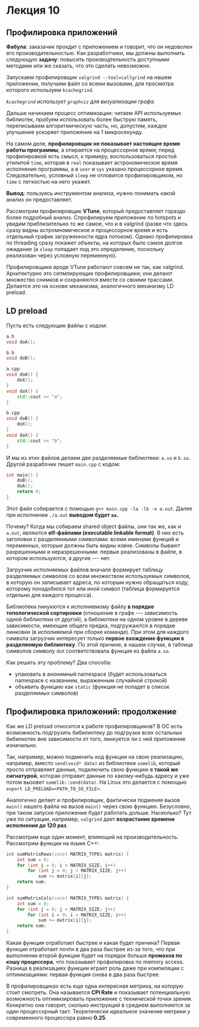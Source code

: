 # Лекция 10

## Профилировка приложений

**Фабула**: заказачик прохдит с приложением и говорит, что он недоволен его производительностью. Как разработчики, мы должны выполнить следующую **задачу**: повысить производтельность доступными методами или же сказать, что это сделать невозможно.

Запускаем профилировщик `valgrind --tool=callgrind` на нашем приложении, получаем файл со всеми вызовами, для просмотра которого используем `kcachegrind`.

*`kcachegrind` использует `graphviz` для визуализации графа.*

Дальше начинаем процесс оптимизации: читаем API используемых библиотек, пробуем использовать более быструю память, переписываем алгоритмическую часть, но, допустим, каждое улучшение ускоряет приложение на 1 микросекунду.

На самом деле, **профилировщик не показывает настоящее время работы программы**, а опирается на процессорное время; перед профилировкой есть смысл, к примеру, воспользоваться простой утилитой `time`, которая в `real` показывает астрономическое время исполнения программы, а в `user` и `sys` указано процессорное время. Следовательно, условный `sleep` не отловится профилировщиком, но `time` с легкостью на него укажет.

**Вывод**: пользуясь инструментом анализа, нужно понимать какой анализ он предоставляет.

Рассмотрим профилировщик **VTune**, который предоставляет гораздо более подробный анализ. Спрофилируем приложение по hotspots и увидим приблизительно то же самое, что и в valgrind (разве что здесь сразу видны астромномическое и процессорное время и есть отдельный график загруженности ядра потоком). Однако профилировка по threading сразу покажет объекты, на которых было самое долгое ожидание (а `sleep` попадает под это определение, поскольку реализован через условную переменную).

Профилировщики вроде VTune работают совсем не так, как valgrind. Архитектурно это сепмлирующие профилировщики; они делают множество снимков и сохраняются вместе со своими трассами. Делается это на основе механизма, аналогичного механизму LD preload.

## LD preload

Пусть есть следующие файлы с кодом:

```c++
a.h
void doA();

b.h
void doB();

a.cpp
void doA() {
	doX();
}
void doX() {
	std::cout << "a";
}

b.cpp
void doB() {
	doX();
}
void doX() {
	std::cout << "b";
}
```

И мы из этих файлов делаем две разделяемые библиотеки: `a.so` и `b.so`. Другой разрабочик пишет `main.cpp` с кодом:

```c++
int main() {
	doB();
	doA();
	return 0;
}
```

Этот файл собирается с помощью `g++ main.cpp -la -lb -o a.out`. Далее при исполнении `./a.out` **выводом будет `aa`.**

Почему? Когда мы собираем shared object файлы, они так же, как и `a.out`, являются **elf-файлами (executable linkable format)**. В них есть заголовки с разделяемыми символами: всеми именами функций и переменных, которые должны быть видны извне. Символы бывают разрешенными и неразрешенными: первые реализованы в файле, в котором используются, а другие --- нет.

Загрузчик исполняемых файлов вначале формирует таблицу разделяемых символов со всем множеством используемых символов, в которую он записывает адреса, по которым нужно обращаться коду, которому понадобился тот или иной символ (таблица формируется отдельно для каждого процесса).

Библиотеки линукются к исполняемому файлу **в порядке топологической сортировки** (отношение в графе --- зависимость одной библиотеки от другой), а библиотеки на одном уровне в дереве зависимости, имеющие общего предка, подгружаются в порядке линковки (в исполняемой при сборке команде). При этом для каждого символа загрузчик интересует только **первое вхождение функции в разделяемую библиотеку**. По этой причине, в нашем случае, в таблице символов символу `doX`  соответствовала функция из файла `a.so`.

Как решить эту проблему? Два способа:
- упаковать в анонимный namespace (будет использоваться namespace с названием, выраженным случайной строкой)
- объявить функцию как `static` (функция не попадет в список разделяемых символов)

## Профилировка приложений: продолжение

Как же LD preload относится к работе профилировщиков? В ОС есть возможность подгрузить бибилиотеку до подгрузки всех остальных бибилиотек вне зависимости от того, линкуется ли с ней приложение изначально.

Так, например, можно подменить код функции на свою реализацию, например, вместо `send(void* data)` из библиотеки `somelib`, который просто отправляет данные, подключить свою функцию **с такой же сигнатурой**, которая отправит данные по какому-нибудь адресу и уже потом вызовет `somelib::send(data)`. На Linux это делается с помощью `export LD_PRELOAD=<PATH_TO_SO_FILE>`.

Аналогично делает и профилировщик, фактически подменяя вызов `main()` нашего файла на вызов `main()` через свою функцию. Безусловно, при таком запуске приложение будет работать дольше. Насколько? Тут уже по ситуации, например, `valgrind` дает **возрастание времени исполнения до 120 раз**.

Рассмотрим еще один момент, влияющий на производительность. Рассмотрим функции на языке C++:

```c++
int sumMatrixRows(const MATRIX_TYPE& matrix) {
	int sum = 0;
	for (int i = 0; i < MATRIX_SIZE; i++)
		for (int j = 0; j < MATRIX_SIZE; j++)
			sum += matrix[i][j];
	return sum;
}

int sumMatrixCols(const MATRIX_TYPE& matrix) {
	int sum = 0;
	for (int j = 0; j < MATRIX_SIZE; j++)
		for (int i = 0; i < MATRIX_SIZE; i++)
			sum += matrix[i][j];
	return sum;
}
```

Какая функция отработает быстрее и какая будет причина? Первая функция отработает почти в два раза быстрее из-за того, что при выполнении второй функции будет на порядок больше **промахов по кэшу процессора**, что показывает профилировка по memory access. Разница в реализациях функции играет роль даже при компиляции с оптимизациями: первая функция снова в два раза быстрее.

В профилировщиках есть еще одна интересная метрика, на которую стоит смотреть. Она называется **CPI Rate** и показывает потенциальную возможность оптимизировать приложение с технической точки зрения. Конкретно она говорит, сколько инструкций в среднем выполняется за один процессорный такт. Теоретически идеальное значение метрики у современного процессора равно **0.25**.
<!--stackedit_data:
eyJoaXN0b3J5IjpbLTU5MzY4OTIwMV19
-->
